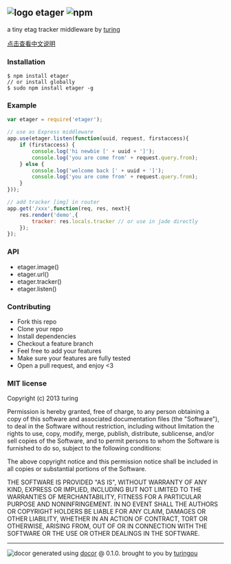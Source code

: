 ## ![logo](https://cdn0.iconfinder.com/data/icons/windows8_icons/26/price_tag.png) etager ![npm](https://badge.fury.io/js/etager.png)

a tiny etag tracker middleware by [turing](https://npmjs.org/~turing) 

[点击查看中文说明](https://github.com/turingou/etager/blob/master/README.zh-CN.md)

### Installation
````
$ npm install etager
// or install globally
$ sudo npm install etager -g
````

### Example
````javascript
var etager = require('etager');

// use as Express middleware
app.use(etager.listen(function(uuid, request, firstaccess){
    if (firstaccess) {
        console.log('hi newbie [' + uuid + ']');
        console.log('you are come from' + request.query.from);
    } else {
        console.log('welcome back [' + uuid + ']');
        console.log('you are come from' + request.query.from);
    }
}));

// add tracker [img] in router
app.get('/xxx',function(req, res, next){
    res.render('demo',{
        tracker: res.locals.tracker // or use in jade directly
    });
});
````

### API

- etager.image()
- etager.url()
- etager.tracker()
- etager.listen()

### Contributing
- Fork this repo
- Clone your repo
- Install dependencies
- Checkout a feature branch
- Feel free to add your features
- Make sure your features are fully tested
- Open a pull request, and enjoy <3

### MIT license
Copyright (c) 2013 turing

Permission is hereby granted, free of charge, to any person obtaining a copy
of this software and associated documentation files (the "Software"), to deal
in the Software without restriction, including without limitation the rights
to use, copy, modify, merge, publish, distribute, sublicense, and/or sell
copies of the Software, and to permit persons to whom the Software is
furnished to do so, subject to the following conditions:

The above copyright notice and this permission notice shall be included in
all copies or substantial portions of the Software.

THE SOFTWARE IS PROVIDED "AS IS", WITHOUT WARRANTY OF ANY KIND, EXPRESS OR
IMPLIED, INCLUDING BUT NOT LIMITED TO THE WARRANTIES OF MERCHANTABILITY,
FITNESS FOR A PARTICULAR PURPOSE AND NONINFRINGEMENT. IN NO EVENT SHALL THE
AUTHORS OR COPYRIGHT HOLDERS BE LIABLE FOR ANY CLAIM, DAMAGES OR OTHER
LIABILITY, WHETHER IN AN ACTION OF CONTRACT, TORT OR OTHERWISE, ARISING FROM,
OUT OF OR IN CONNECTION WITH THE SOFTWARE OR THE USE OR OTHER DEALINGS IN
THE SOFTWARE.


---
![docor](https://cdn1.iconfinder.com/data/icons/windows8_icons_iconpharm/26/doctor.png)
generated using [docor](https://github.com/turingou/docor.git) @ 0.1.0. brought to you by [turingou](https://github.com/turingou)